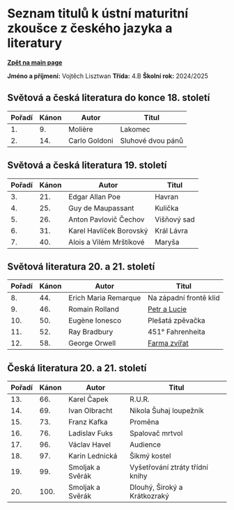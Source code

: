# Seznam titulů k ústní maturitní zkoušce z českého jazyka a literatury
**[Zpět na main page](https://github.com/ruzovybanan1254/maturita2025/tree/main)**

**Jméno a příjmení:** Vojtěch Lisztwan
**Třída:** 4.B
**Školní rok:** 2024/2025

## Světová a česká literatura do konce 18. století

| Pořadí | Kánon | Autor         | Titul       |
| ------ | ----- | ------------- | ----------- |
| 1.     | 9.    | Molière       | Lakomec     |
| 2.     | 14.   | Carlo Goldoni | Sluhové dvou pánů |

## Světová a česká literatura 19. století

| Pořadí | Kánon | Autor                   | Titul         |
| ------ | ----- | ----------------------- | ------------- |
| 3.     | 21.   | Edgar Allan Poe         | Havran        |
| 4.     | 25.   | Guy de Maupassant       | Kulička       |
| 5.     | 26.   | Anton Pavlovič Čechov   | Višňový sad   |
| 6.     | 31.   | Karel Havlíček Borovský | Král Lávra    |
| 7.     | 40.   | Alois a Vilém Mrštíkové  | Maryša        |

## Světová literatura 20. a 21. století

| Pořadí | Kánon | Autor                 | Titul                       |
| ------ | ----- | --------------------- | --------------------------- |
| 8.     | 44.   | Erich Maria Remarque    | Na západní frontě klid      |
| 9.     | 46.   | Romain Rolland          | [Petr a Lucie](https://github.com/ruzovybanan1254/maturita2025/blob/main/ustni/CJ/9.%20Petr%20a%20Lucie/%5BROLLAND%5D%20Petr%20a%20Lucie.pdf)                |
| 10.    | 50.   | Eugène Ionesco          | Plešatá zpěvačka            |
| 11.    | 52.   | Ray Bradbury            | 451° Fahrenheita            |
| 12.    | 58.   | George Orwell           | [Farma zvířat](https://github.com/ruzovybanan1254/maturita2025/blob/main/ustni/CJ/12.%20Farma%20zv%C3%AD%C5%99at/%5BORWELL%5D%20Farma%20zv%C3%AD%C5%99at.pdf) |

## Česká literatura 20. a 21. století

| Pořadí | Kánon | Autor             | Titul                       |
| ------ | ----- | ----------------- | --------------------------- |
| 13.    | 66.   | Karel Čapek         | R.U.R.                      |
| 14.    | 69.   | Ivan Olbracht        | Nikola Šuhaj loupežník     |
| 15.    | 73.   | Franz Kafka         | Proměna                     |
| 16.    | 76.   | Ladislav Fuks       | Spalovač mrtvol             |
| 17.    | 96.   | Václav Havel        | Audience                    |
| 18.    | 97.   | Karin Lednická      | Šikmý kostel                |
| 19.    | 99.   | Smoljak a Svěrák    | Vyšetřování ztráty třídní knihy |
| 20.    | 100.  | Smoljak a Svěrák    | Dlouhý, Široký a Krátkozraký |
